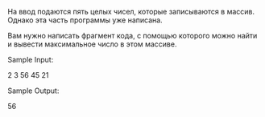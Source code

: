 

На ввод подаются пять целых чисел, которые записываются в массив. Однако эта часть программы уже написана.

Вам нужно написать фрагмент кода, с помощью которого можно найти и вывести максимальное число в этом массиве.

Sample Input:

2
3
56
45
21

Sample Output:

56

